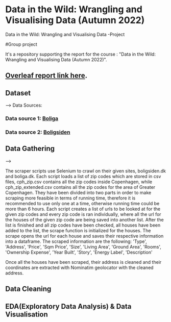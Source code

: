 # Data in the Wild: Wrangling and Visualising Data (Autumn 2022)
Data in the Wild: Wrangling and Visualising Data -Project

#Group project

It's a repository supporting the report for the course : "Data in the Wild: Wrangling and Visualising Data (Autumn 2022)".

## **[Overleaf report link here](https://www.overleaf.com/project/63417ff0607b6d26b51b4e5e "Overleaf link")**.


## Dataset

--> Data Sources:

### Data source 1: **[Boliga](https://www.boliga.dk/ "Data source 1")**

### Data source 2: **[Boligsiden](https://www.boligsiden.dk/ "Data source 2")**

## Data Gathering

-->

The scraper scripts use Selenium to crawl on their given sites, boligsiden.dk and boliga.dk.
Each script loads a list of zip codes which are stored in csv files, cph_zip.csv contains all the zip codes inside Copenhagen, while cph_zip_extended.csv contains all the zip codes for the area of Greater Copenhagen. They have been divided into two parts in order to make scraping more feasible in terms of running time, therefore it is recommended to use only one at a time, otherwise running time could be more than 6 hours.
Each script creates a list of urls to be looked at for the given zip codes and every zip code is ran individually, where all the url for the houses of the given zip code are being saved into another list.
After the list is finished and all zip codes have been checked, all houses have been added to the list, the scrape function is initialized for the houses.
The scrape opens the url for each house and saves their respective information into a dataframe.
The scraped information are the following:
'Type', 'Address', 'Price', 'Sqm Price', 'Size', 'Living Area', 'Ground Area', 'Rooms', 'Ownership Expense', 'Year Built', 'Story', 'Energy Label', 'Description' 

Once all the houses have been scraped, their address is cleaned and their coordinates are extracted with Nominatim geolocator with the cleaned address.

## Data Cleaning 


## EDA(Exploratory Data Analysis) & Data Visualisation
